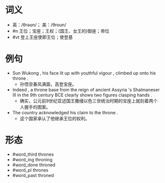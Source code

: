 # 词义
- 英：/θrəʊn/； 美：/θroʊn/
- #n 王位；宝座；王权；(国王、女王的)御座；帝位
- #vt 登上王座使即王位；使登基
# 例句
- Sun Wukong , his face lit up with youthful vigour , climbed up onto his throne .
	- 孙悟空春风满面，高登宝座。
- Indeed , a throne base from the reign of ancient Assyria 's Shalmaneser III in the 9th century BCE clearly shows two figures clasping hands .
	- 确实，公元前9世纪亚述国王撒缦以色三世统治时期的宝座上就刻着两个人握手的图案。
- The country acknowledged his claim to the throne .
	- 这个国家承认了他继承王位的权利。
# 形态
- #word_third thrones
- #word_ing throning
- #word_done throned
- #word_pl thrones
- #word_past throned
